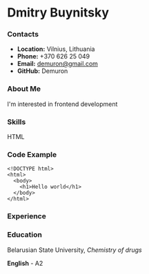 # Dmitry Buynitsky

### Contacts

- **Location:** Vilnius, Lithuania
- **Phone:** +370 626 25 049
- **Email:** demuron@gmail.com
- **GitHub:** Demuron

### About Me

I'm interested in frontend development

### Skills

HTML

### Code Example

```
<!DOCTYPE html>
<html>
  <body>
    <h1>Hello world</h1>
  </body>
</html>
```

### Experience

### Education

Belarusian State University, _Chemistry of drugs_

**English** - A2
